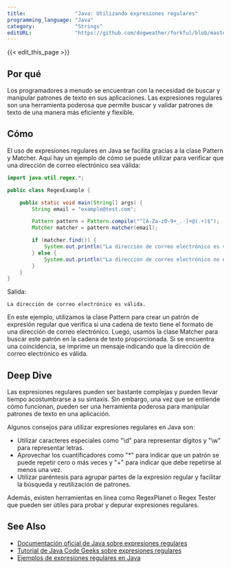```yaml
---
title:                "Java: Utilizando expresiones regulares"
programming_language: "Java"
category:             "Strings"
editURL:              "https://github.com/dogweather/forkful/blob/master/content/es/java/using-regular-expressions.md"
---
```


{{< edit_this_page >}}

## Por qué

Los programadores a menudo se encuentran con la necesidad de buscar y manipular patrones de texto en sus aplicaciones. Las expresiones regulares son una herramienta poderosa que permite buscar y validar patrones de texto de una manera más eficiente y flexible.

## Cómo

El uso de expresiones regulares en Java se facilita gracias a la clase Pattern y Matcher. Aquí hay un ejemplo de cómo se puede utilizar para verificar que una dirección de correo electrónico sea válida:

```Java
import java.util.regex.*;

public class RegexExample {

    public static void main(String[] args) {
        String email = "example@test.com";

        Pattern pattern = Pattern.compile("^[A-Za-z0-9+_.-]+@(.+)$");
        Matcher matcher = pattern.matcher(email);

        if (matcher.find()) {
            System.out.println("La dirección de correo electrónico es válida.");
        } else {
            System.out.println("La dirección de correo electrónico no es válida.");
        }
    }
}
```

Salida:

```
La dirección de correo electrónico es válida.
```

En este ejemplo, utilizamos la clase Pattern para crear un patrón de expresión regular que verifica si una cadena de texto tiene el formato de una dirección de correo electrónico. Luego, usamos la clase Matcher para buscar este patrón en la cadena de texto proporcionada. Si se encuentra una coincidencia, se imprime un mensaje indicando que la dirección de correo electrónico es válida.

## Deep Dive

Las expresiones regulares pueden ser bastante complejas y pueden llevar tiempo acostumbrarse a su sintaxis. Sin embargo, una vez que se entiende cómo funcionan, pueden ser una herramienta poderosa para manipular patrones de texto en una aplicación.

Algunos consejos para utilizar expresiones regulares en Java son:

- Utilizar caracteres especiales como "\d" para representar dígitos y "\w" para representar letras.
- Aprovechar los cuantificadores como "*" para indicar que un patrón se puede repetir cero o más veces y "+" para indicar que debe repetirse al menos una vez.
- Utilizar paréntesis para agrupar partes de la expresión regular y facilitar la búsqueda y reutilización de patrones.

Además, existen herramientas en línea como RegexPlanet o Regex Tester que pueden ser útiles para probar y depurar expresiones regulares.

## See Also

- [Documentación oficial de Java sobre expresiones regulares](https://docs.oracle.com/javase/8/docs/api/java/util/regex/package-summary.html)
- [Tutorial de Java Code Geeks sobre expresiones regulares](https://www.javacodegeeks.com/2019/11/java-regular-expressions-tutorial.html)
- [Ejemplos de expresiones regulares en Java](https://www.codejava.net/java-core/the-java-language/java-regular-expressions-api-tutorial-and-examples)
